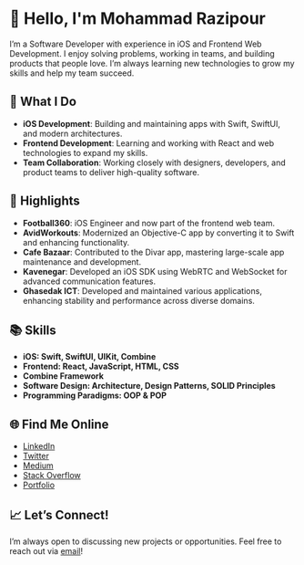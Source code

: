 # 👋 Hello, I'm Mohammad Razipour

I’m a Software Developer with experience in iOS and Frontend Web Development. I enjoy solving problems, working in teams, and building products that people love. I’m always learning new technologies to grow my skills and help my team succeed.

## 🚀 What I Do

- **iOS Development**: Building and maintaining apps with Swift, SwiftUI, and modern architectures.
- **Frontend Development**: Learning and working with React and web technologies to expand my skills.
- **Team Collaboration**: Working closely with designers, developers, and product teams to deliver high-quality software.

## 🌟 Highlights

- **Football360**: iOS Engineer and now part of the frontend web team.
- **AvidWorkouts**: Modernized an Objective-C app by converting it to Swift and enhancing functionality.
- **Cafe Bazaar**: Contributed to the Divar app, mastering large-scale app maintenance and development.
- **Kavenegar**: Developed an iOS SDK using WebRTC and WebSocket for advanced communication features.
- **Ghasedak ICT**: Developed and maintained various applications, enhancing stability and performance across diverse domains.

## 📚 Skills

- **iOS: Swift, SwiftUI, UIKit, Combine**
- **Frontend: React, JavaScript, HTML, CSS**
- **Combine Framework**
- **Software Design: Architecture, Design Patterns, SOLID Principles**
- **Programming Paradigms: OOP & POP**

## 🌐 Find Me Online

- [LinkedIn](https://www.linkedin.com/in/razipour1993/)
- [Twitter](https://twitter.com/razipour1993)
- [Medium](https://medium.com/@razipour1993)
- [Stack Overflow](https://stackoverflow.com/users/4493995/mohammad-razipour)
- [Portfolio](https://razipour.ir)

## 📈 Let’s Connect!

I’m always open to discussing new projects or opportunities. Feel free to reach out via [email](mailto:razipour1993@gmail.com)!
